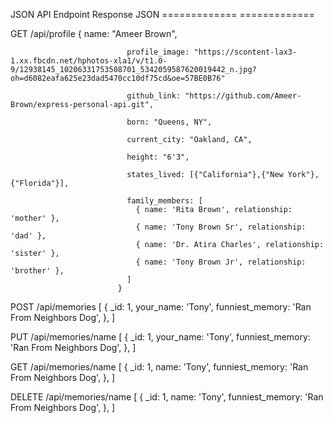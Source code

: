 JSON API Endpoint           Response JSON
=============               =============

GET /api/profile            {
                              name: "Ameer Brown",

                              profile_image: "https://scontent-lax3-1.xx.fbcdn.net/hphotos-xla1/v/t1.0-9/12938145_10206331753508701_5342059587620019442_n.jpg?oh=d6082eafa625e23dad5470cc10df75cd&oe=57BE0B76"

                              github_link: "https://github.com/Ameer-Brown/express-personal-api.git",

                              born: "Queens, NY",

                              current_city: "Oakland, CA",

                              height: "6'3",

                              states_lived: [{"California"},{"New York"},{"Florida"}],

                              family_members: [
                                { name: 'Rita Brown', relationship: 'mother' },
                                { name: 'Tony Brown Sr', relationship: 'dad' },
                                { name: 'Dr. Atira Charles', relationship: 'sister' },
                                { name: 'Tony Brown Jr', relationship: 'brother' },
                              ]
                            }

POST /api/memories           [
                             {
                                _id: 1,
                                your_name: 'Tony',
                                funniest_memory: 'Ran From Neighbors Dog',
                             },
                            ]

PUT /api/memories/name           [
                             {
                                _id: 1,
                                your_name: 'Tony',
                                funniest_memory: 'Ran From Neighbors Dog',
                             },
                            ]


GET /api/memories/name          [
                             {
                                _id: 1,
                                name: 'Tony',
                                funniest_memory: 'Ran From Neighbors Dog',
                             },
                            ]

DELETE /api/memories/name          [
                             {
                                _id: 1,
                                name: 'Tony',
                                funniest_memory: 'Ran From Neighbors Dog',
                             },
                            ]
